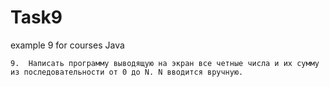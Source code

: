 # Task9
example 9 for courses Java
    
    9.	Написать программу выводящую на экран все четные числа и их сумму из последовательности от 0 до N. N вводится вручную.

